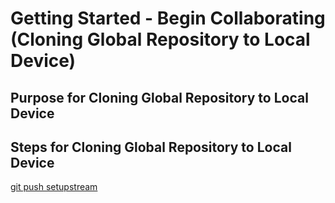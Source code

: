 #  Getting Started - Begin Collaborating (Cloning Global Repository to Local Device)

## Purpose for Cloning Global Repository to Local Device

## Steps for Cloning Global Repository to Local Device
[git push setupstream](../images/git_push_upstream.png)